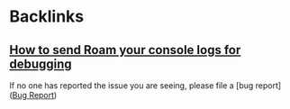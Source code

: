 
# Backlinks
## [How to send Roam your console logs for debugging](<How to send Roam your console logs for debugging.md>)
If no one has reported the issue you are seeing, please file a [bug report]([Bug Report](<Bug Report.md>))

